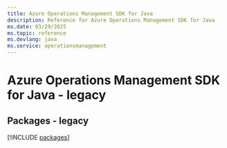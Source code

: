 ```yaml
---
title: Azure Operations Management SDK for Java
description: Reference for Azure Operations Management SDK for Java
ms.date: 03/29/2025
ms.topic: reference
ms.devlang: java
ms.service: operationsmanagement
---
```

# Azure Operations Management SDK for Java - legacy
## Packages - legacy
[!INCLUDE [packages](operations-management-index.md)]